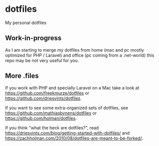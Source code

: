 # dotfiles
My personal dotfiles

## Work-in-progress

As I am starting to merge my dotfiles from home (mac and pc mostly optimized for PHP / Laravel) and office (pc coming from a .net-world) this repo may be not very useful for you.

## More .files

If you work with PHP and specially Laravel on a Mac take a look at https://github.com/freekmurze/dotfiles or https://github.com/driesvints/dotfiles.

If you want to see some extra-organized sets of dotfiles, see https://github.com/mathiasbynens/dotfiles or https://github.com/holman/dotfiles.

If you think "what the heck are dotfiles?", read https://driesvints.com/blog/getting-started-with-dotfiles/ and https://zachholman.com/2010/08/dotfiles-are-meant-to-be-forked/.
